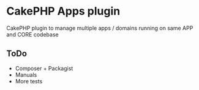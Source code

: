 # CakePHP Apps plugin
CakePHP plugin to manage multiple apps / domains running on same APP and CORE codebase

## ToDo
- Composer + Packagist
- Manuals
- More tests
